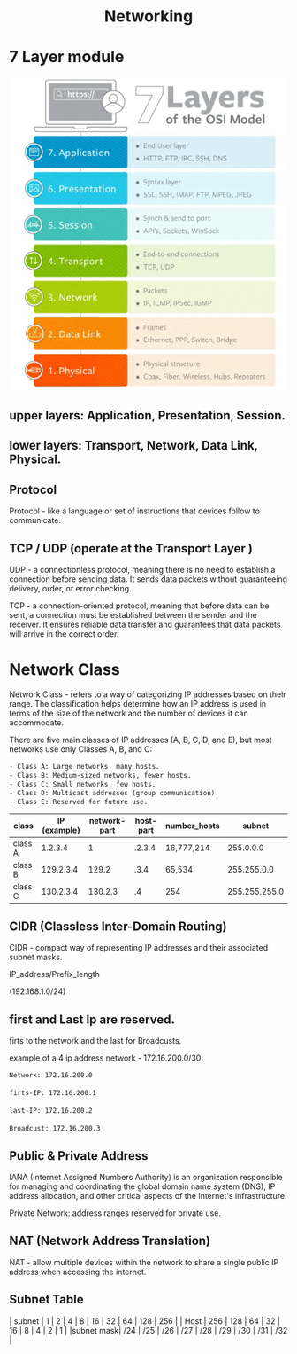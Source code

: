 <div align="center">

# **Networking**

</div>


# 7 Layer module

![7 Layer](7Layers.gif)


## upper layers: Application, Presentation, Session.

## lower layers: Transport, Network, Data Link, Physical.

## Protocol 

  Protocol - like a language or set of instructions that devices follow to communicate.

## TCP / UDP (operate at the Transport Layer )

  UDP - a connectionless protocol, meaning there is no need to establish a connection before sending data. It sends data packets without guaranteeing delivery, order, or error checking.

  TCP - a connection-oriented protocol, meaning that before data can be sent, a connection must be established between the sender and the receiver. It ensures reliable data transfer and guarantees that data packets will arrive in the correct order.
  
# Network Class

  Network Class - refers to a way of categorizing IP addresses based on their range. The classification helps determine how an IP address is used in terms of the size of the network and the number of devices it can accommodate.

  There are five main classes of IP addresses (A, B, C, D, and E), but most networks use only Classes A, B, and C:

    - Class A: Large networks, many hosts.
    - Class B: Medium-sized networks, fewer hosts.
    - Class C: Small networks, few hosts.
    - Class D: Multicast addresses (group communication).
    - Class E: Reserved for future use.


|    class    |     IP (example)   |   network-part     |    host-part     |   number_hosts   |   subnet      |
|-------------|--------------------|--------------------|------------------|------------------|---------------|
| class A     | 1.2.3.4            | 1                  | .2.3.4           | 16,777,214       | 255.0.0.0     |
| class B     | 129.2.3.4          | 129.2              | .3.4             | 65,534           | 255.255.0.0   |
| class C     | 130.2.3.4          | 130.2.3            | .4               | 254              | 255.255.255.0 |


## CIDR  (Classless Inter-Domain Routing)

  CIDR - compact way of representing IP addresses and their associated subnet masks.

  IP_address/Prefix_length

  (192.168.1.0/24)

## first and Last Ip are reserved. 
  firts to the network and the last for Broadcusts.

  example of a 4 ip address network - 172.16.200.0/30:

    Network: 172.16.200.0
    
    firts-IP: 172.16.200.1
    
    last-IP: 172.16.200.2
    
    Broadcust: 172.16.200.3

## Public & Private Address

  IANA (Internet Assigned Numbers Authority) is an organization responsible for managing and coordinating the global domain name system (DNS), IP address allocation, and other critical aspects of the Internet's infrastructure.
  
  Private Network: address ranges reserved for private use.

## NAT (Network Address Translation)

  NAT - allow multiple devices within the network to share a single public IP address when accessing the internet. 

## Subnet Table

|   subnet  |   1    |    2   |    4   |    8   |   16  |   32  |   64  |  128  |  256  |
|   Host    |   256  |  128   |   64   |   32   |   16  |   8   |   4   |   2   |   1   |
|subnet mask|  /24   |  /25   |   /26  |   /27  |  /28  |  /29  |  /30  |  /31  |  /32  | 


